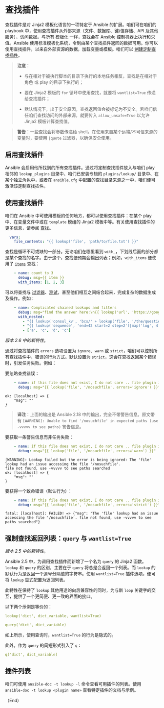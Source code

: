 # 查找插件


查找插件是对 Jinja2 模板化语言的一项特定于 Ansible 的扩展。咱们可在咱们的 playbook 中，使用查找插件从外部来源（文件、数据库、键/值存储、API 及其他服务），访问数据。与所有 [模板化](../../playbook/using/templating.md) 一样，查找会在 Ansible 控制机器上执行和求值。Ansible 使用标准模板化系统，令到由某个查找插件返回的数据可用。你可以使用查找插件，以来自外部资源的数据，加载变量或模板。咱们可以 [创建定制查找插件](https://docs.ansible.com/ansible/latest/dev_guide/developing_plugins.html#developing-lookup-plugins)。


> **注意**：
>
> - 与在相对于被执行脚本的目录下执行的本地任务相反，查找是在相对于角色 或 play 的目录下执行的；
>
> - 要在 Jinja2 模板的 `for` 循环中使用查找，就要将 `wantlist=True` 传递给查找插件；
>
> - 默认情况下，出于安全原因，查找返回值会被标记为不安全。若咱们信任咱们查找访问的外部来源，就要传入 `allow_unsafe=True` 以允许 Jinja2 模板计算查找值。


> **警告**：一些查找会将参数传递给 shell。在使用来自某个远端/不可信来源的变量时，要使用 `|quote` 过滤器，以确保安全使用。

## 启用查找插件

Ansible 会启用他所找到的所有查找插件。通过将定制查找插件放入与咱们 play 相邻的 `lookup_plugins` 目录中、咱们已安装专辑的 `plugins/lookup/` 目录中、在某个独立角色中，或者在 `ansible.cfg` 中配置的查找目录来源之一中，咱们便可激活该定制查找插件。


## 使用查找插件

咱们在 Ansible 中可使用模板的任何地方，都可以使用查找插件：在某个 play 中、在变量文件中或在 `template` 模组的 Jinja2 模板中等。有关使用查找插件的更多信息，请参阅 [查找](../../playbook/using/lookups.md)。


```yaml
  vars:
    file_contents: "{{ lookup('file', 'path/to/file.txt') }}"
```

查找是循环不可或缺的一部分。无论咱们在哪里看到 `with_`，下划线后面的部分都是某个查找的名字。由于这个，查找便预期会输出列表；例如，`with_items` 便使用了 [`items`](https://docs.ansible.com/ansible/latest/collections/ansible/builtin/items_lookup.html#items-lookup) 查找：

```yaml
    - name: count to 3
      debug: msg={{ item }}
      with_items: [1, 2, 3]
```

可以将查找与 [过滤器](../../playbook/using/filters.md)、[测试](../../playbook/using/tests.md)，甚至他们相互之间结合起来，完成复杂的数据生成及操作。例如：


```yaml
    - name: Complicated chained lookups and filters
      debug: msg="find the answer here:\n{{ lookup('url', 'https://google.com/search/?q=' + item|urlencode)|join(' ') }}"
      with_nested:
        - "{{ lookup('consul_kv', 'bcs/' + lookup('file', '/the/question') + ', host=localhost, port=2000')|shuffle }}"
        - "{{ lookup('sequence', 'end=42 start=2 step=2')|map('log', 4)|list) }}"
        - ['a', 'c', 'd', 'c']
```

*版本 2.6 中的新特性*。


通过将查找插件的 `errors` 选项设置为 `ignore`、`warn` 或 `strict`，咱们可以控制所有查找插件中，错误的行为方式。默认设置为 `strict`，这会在查找返回某个错误时，引发任务失败。例如：


要忽略查找错误：


```yaml
    - name: if this file does not exist, I do not care .. file plugin itself warns anyway ...
      debug: msg="{{ lookup('file', '/nosuchfile', errors='ignore') }}"
```


```console
ok: [localhost] => {
    "msg": ""
}
```

> **译注**：上面的输出是 Ansible 2.18 中的输出，完全不带警告信息。原文带有 `[WARNING]: Unable to find '/nosuchfile' in expected paths (use -vvvvv to see paths)` 警告信息。

要获取一条警告信息而非任务失败：

```yaml
    - name: if this file does not exist, I do not care .. file plugin itself warns anyway ...
      debug: msg="{{ lookup('file', '/nosuchfile', errors='warn') }}"
```

```console
[WARNING]: Lookup failed but the error is being ignored: The 'file' lookup had an issue accessing the file '/nosuchfile'.
file not found, use -vvvvv to see paths searched
ok: [localhost] => {
    "msg": ""
}
```

要获得一个致命错误（默认行为）：


```yaml
    - name: if this file does not exist, I do not care .. file plugin itself warns anyway ...
      debug: msg="{{ lookup('file', '/nosuchfile', errors='strict') }}"
```

```console
fatal: [localhost]: FAILED! => {"msg": "The 'file' lookup had an issue accessing the file '/nosuchfile'. file not found, use -vvvvv to see paths searched"}
```

## 强制查找返回列表：`query` 与 `wantlist=True`


*版本 2.5 中的新特性*。


Ansible 2.5 中，为调用查找插件而新增了一个名为 `query` 的 Jinja2 函数。`lookup` 和 `query` 的区别，主要在于 `query` 将总是会返回一个列表。而 `lookup` 的默认行为是返回一个逗号分隔值的字符串。使用 `wantlist=True` 插件选项，便可将 `lookup` 显式配置为返回列表。

此特性在保持了 `lookup` 其他用途的向后兼容性的同时，为与新 `loop` 关键字的交互，提供了一个更简便、更一致的界面的接口。

以下两个示例是等价的：


```yaml
lookup('dict', dict_variable, wantlist=True)

query('dict', dict_variable)
```


如上所示，使用查询时，`wantlist=True` 的行为是隐式的。

此外，作为 `query` 的简短形式引入了 `q`：


```yaml
q('dict', dict_variable)
```


## 插件列表

咱们可使用 `ansible-doc -t lookup -l` 命令查看可用插件的列表。使用 `ansible-doc -t lookup <plugin name>` 查看特定插件的文档与示例。

（End）



